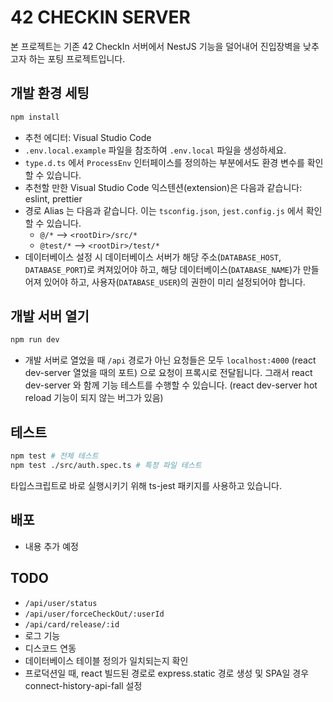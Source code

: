# 42 CHECKIN SERVER

본 프로젝트는 기존 42 CheckIn 서버에서 NestJS 기능을 덜어내어 진입장벽을 낮추고자 하는 포팅 프로젝트입니다.

## 개발 환경 세팅


```bash
npm install
```

- 추천 에디터: Visual Studio Code
- `.env.local.example` 파일을 참조하여 `.env.local` 파일을 생성하세요.
- `type.d.ts` 에서 `ProcessEnv` 인터페이스를 정의하는 부분에서도 환경 변수를 확인할 수 있습니다.
- 추천할 만한 Visual Studio Code 익스텐션(extension)은 다음과 같습니다: eslint, prettier
- 경로 Alias 는 다음과 같습니다. 이는 `tsconfig.json`, `jest.config.js` 에서 확인할 수 있습니다.
  - `@/*` --> `<rootDir>/src/*`
  - `@test/*` --> `<rootDir>/test/*`
- 데이터베이스 설정 시 데이터베이스 서버가 해당 주소(`DATABASE_HOST`, `DATABASE_PORT`)로 켜져있어야 하고, 해당 데이터베이스(`DATABASE_NAME`)가 만들어져 있어야 하고, 사용자(`DATABASE_USER`)의 권한이 미리 설정되어야 합니다.

## 개발 서버 열기

```bash
npm run dev
```

- 개발 서버로 열었을 때 `/api` 경로가 아닌 요청들은 모두 `localhost:4000` (react dev-server 열었을 때의 포트) 으로 요청이 프록시로 전달됩니다. 그래서 react dev-server 와 함께 기능 테스트를 수행할 수 있습니다. (react dev-server hot reload 기능이 되지 않는 버그가 있음)

## 테스트

```bash
npm test # 전체 테스트
npm test ./src/auth.spec.ts # 특정 파일 테스트
```

타입스크립트로 바로 실행시키기 위해 ts-jest 패키지를 사용하고 있습니다.

## 배포

- 내용 추가 예정

## TODO

- `/api/user/status`
- `/api/user/forceCheckOut/:userId`
- `/api/card/release/:id`
- 로그 기능
- 디스코드 연동
- 데이터베이스 테이블 정의가 일치되는지 확인
- 프로덕션일 때, react 빌드된 경로로 express.static 경로 생성 및 SPA일 경우 connect-history-api-fall 설정

